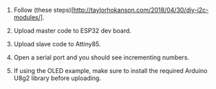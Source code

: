 1. Follow (these steps)[http://taylorhokanson.com/2018/04/30/diy-i2c-modules/].
3. Upload master code to ESP32 dev board.
4. Upload slave code to Attiny85.
5. Open a serial port and you should see incrementing numbers.

6. If using the OLED example, make sure to install the required Arduino U8g2 library before uploading.
